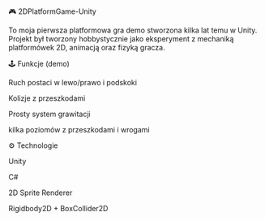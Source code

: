🎮 2DPlatformGame-Unity

To moja pierwsza platformowa gra demo stworzona kilka lat temu w Unity. Projekt był tworzony hobbystycznie jako eksperyment z mechaniką platformówek 2D, animacją oraz fizyką gracza.

🕹️ Funkcje (demo)

Ruch postaci w lewo/prawo i podskoki

Kolizje z przeszkodami

Prosty system grawitacji

kilka poziomów z przeszkodami i wrogami

⚙️ Technologie

Unity

C#

2D Sprite Renderer

Rigidbody2D + BoxCollider2D
